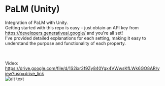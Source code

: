 # PaLM (Unity)
Integration of PaLM with Unity.<br/>
Getting started with this repo is easy – just obtain an API key from https://developers.generativeai.google/ and you're all set! <br/>
I've provided detailed explanations for each setting, making it easy to understand the purpose and functionality of each property.<br/>

<br/><br/>Video: https://drive.google.com/file/d/1S2ixr3f9Zy840Ygx4VWwsKfLWk6GO8AR/view?usp=drive_link <br/>
![alt text](https://github.com/RayanYousef/PaLM-Unity-/blob/main/Misc/APIKey.jpg?raw=true)
